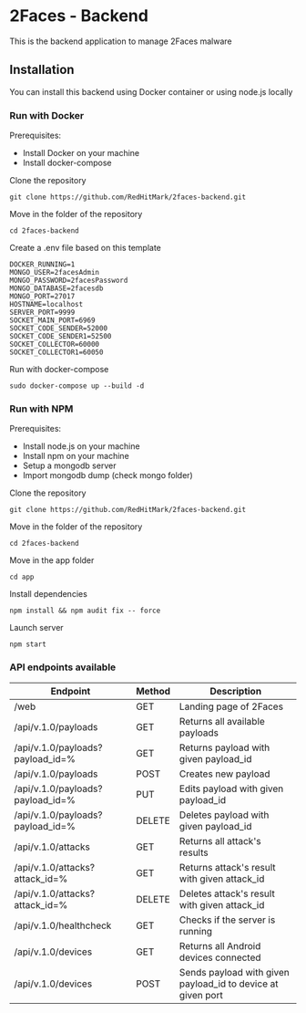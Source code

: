# 2Faces - Backend
This is the backend application to manage 2Faces malware

## Installation
You can install this backend using Docker container or using node.js locally

### Run with Docker
Prerequisites:
* Install Docker on your machine
* Install docker-compose

Clone the repository
```
git clone https://github.com/RedHitMark/2faces-backend.git
```
Move in the folder of the repository
```
cd 2faces-backend
```
Create a .env file based on this template
```
DOCKER_RUNNING=1
MONGO_USER=2facesAdmin
MONGO_PASSWORD=2facesPassword
MONGO_DATABASE=2facesdb
MONGO_PORT=27017
HOSTNAME=localhost
SERVER_PORT=9999
SOCKET_MAIN_PORT=6969
SOCKET_CODE_SENDER=52000
SOCKET_CODE_SENDER1=52500
SOCKET_COLLECTOR=60000
SOCKET_COLLECTOR1=60050
```
Run with docker-compose
```
sudo docker-compose up --build -d
```

### Run with NPM
Prerequisites:
* Install node.js on your machine
* Install npm on your machine
* Setup a mongodb server
* Import mongodb dump (check mongo folder)

Clone the repository
```
git clone https://github.com/RedHitMark/2faces-backend.git
```
Move in the folder of the repository
```
cd 2faces-backend
```
Move in the app folder
```
cd app
```
Install dependencies
```
npm install && npm audit fix -- force
```
Launch server
```
npm start
```

### API endpoints available
Endpoint | Method | Description
------------ | ------------ | -------------
/web | GET | Landing page of 2Faces
/api/v.1.0/payloads | GET| Returns all available payloads
/api/v.1.0/payloads?payload_id=% | GET| Returns payload with given payload_id
/api/v.1.0/payloads | POST | Creates new payload 
/api/v.1.0/payloads?payload_id=% | PUT | Edits payload with given payload_id
/api/v.1.0/payloads?payload_id=% | DELETE | Deletes payload with given payload_id
/api/v.1.0/attacks | GET | Returns all attack's results
/api/v.1.0/attacks?attack_id=% | GET | Returns attack's result with given attack_id
/api/v.1.0/attacks?attack_id=% | DELETE | Deletes attack's result with given attack_id
/api/v.1.0/healthcheck | GET | Checks if the server is running
/api/v.1.0/devices | GET | Returns all Android devices connected
/api/v.1.0/devices | POST | Sends payload with given payload_id to device at given port 

